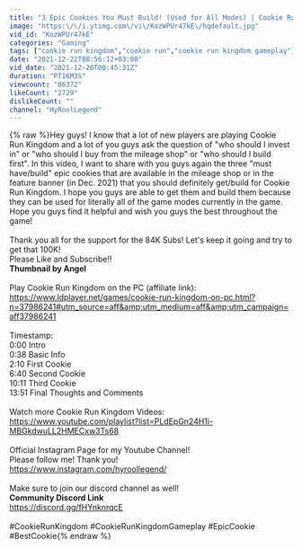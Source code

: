 ```yaml
---
title: "3 Epic Cookies You Must Build! (Used for All Modes) | Cookie Run Kingdom"
image: "https:\/\/i.ytimg.com\/vi\/KozWPUr47kE\/hqdefault.jpg"
vid_id: "KozWPUr47kE"
categories: "Gaming"
tags: ["cookie run kingdom","cookie run","cookie run kingdom gameplay"]
date: "2021-12-22T08:56:12+03:00"
vid_date: "2021-12-20T00:45:31Z"
duration: "PT16M3S"
viewcount: "86372"
likeCount: "2729"
dislikeCount: ""
channel: "HyRoolLegend"
---
```

{% raw %}Hey guys! I know that a lot of new players are playing Cookie Run Kingdom and a lot of you guys ask the question of &quot;who should I invest in&quot; or &quot;who should I buy from the mileage shop&quot; or &quot;who should I build first&quot;. In this video, I want to share with you guys again the three &quot;must have/build&quot; epic cookies that are available in the mileage shop or in the feature banner (in Dec. 2021) that you should definitely get/build for Cookie Run Kingdom. I hope you guys are able to get them and build them because they can be used for literally all of the game modes currently in the game. Hope you guys find it helpful and wish you guys the best throughout the game!<br /><br />Thank you all for the support for the 84K Subs! Let's keep it going and try to get that 100K!<br />Please Like and Subscribe!!<br />**Thumbnail by Angel**<br /><br />Play Cookie Run Kingdom on the PC (affiliate link):<br /><a rel="nofollow" target="blank" href="https://www.ldplayer.net/games/cookie-run-kingdom-on-pc.html?n=37986241#utm_source=aff&amp;utm_medium=aff&amp;utm_campaign=aff37986241">https://www.ldplayer.net/games/cookie-run-kingdom-on-pc.html?n=37986241#utm_source=aff&amp;utm_medium=aff&amp;utm_campaign=aff37986241</a><br /><br />Timestamp:<br />0:00 Intro<br />0:38 Basic Info<br />2:10 First Cookie<br />6:40 Second Cookie<br />10:11 Third Cookie<br />13:51 Final Thoughts and Comments<br /><br />Watch more Cookie Run Kingdom Videos: <a rel="nofollow" target="blank" href="https://www.youtube.com/playlist?list=PLdEpGn24H1i-MBGkdwuLL2HMECxw3Ts68">https://www.youtube.com/playlist?list=PLdEpGn24H1i-MBGkdwuLL2HMECxw3Ts68</a><br /><br />Official Instagram Page for my Youtube Channel! <br />Please follow me! Thank you!<br /><a rel="nofollow" target="blank" href="https://www.instagram.com/hyroollegend/">https://www.instagram.com/hyroollegend/</a><br /><br />Make sure to join our discord channel as well!<br />**Community Discord Link**<br /><a rel="nofollow" target="blank" href="https://discord.gg/fHYnknrqcE">https://discord.gg/fHYnknrqcE</a><br /><br />#CookieRunKingdom #CookieRunKingdomGameplay #EpicCookie #BestCookie{% endraw %}
